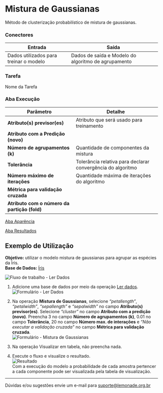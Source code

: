 # Mistura de Gaussianas 

Método de clusterização probabilístico de mistura de gaussianas. 


### Conectores
| Entrada | Saída |
| --- | --- |
| Dados utilizados para treinar o modelo | Dados de saída e Modelo do algoritmo de agrupamento |

### Tarefa
Nome da Tarefa

### Aba Execução
| Parâmetro | Detalhe |
| --- | --- |
| **Atributo(s) previsor(es)** | Atributo que será usado para treinamento |
| **Atributo com a Predição (novo)** |  |
| **Número de agrupamentos (k)** | Quantidade de componentes da mistura |
| **Tolerância** | Tolerância relativa para declarar convergência do algoritmo |
| **Número máximo de iterações** | Quantidade máxima de iterações do algoritmo |
| **Métrica para validação cruzada** |  |
| **Atributo com o número da partição (fold)** |  |

[Aba Aparência][1]

[Aba Resultados][2] 

## Exemplo de Utilização
**Objetivo:** utilizar o modelo mistura de gaussianas para agrupar as espécies da Íris.\
**Base de Dados:** [Íris][3]

![Fluxo de trabalho - Ler Dados](/img/spark/aprendizado_de_maquina/agrupamento_mistura_de_gaussianas/image1.png)

1. Adicione uma base de dados por meio da operação [Ler dados][4].\
![Formulário - Ler Dados](/img/spark/aprendizado_de_maquina/agrupamento_mistura_de_gaussianas/image4.png)

2. Na operação **Mistura de Gaussianas**, selecione *“petallength”*, *“petalwidth”*, *“sepallength”* e *“sepalwidth”* no campo **Atributo(s) previsor(es)**. Selecione *“cluster”* no campo **Atributo com a predição (novo)**. Preencha 3 no campo **Número de agrupamentos (k)**, 0.01 no campo **Tolerância**, 20 no campo **Número max. de interações** e *“Não executar a validação cruzada"* no campo **Métrica para validação cruzada**.\
![Formulário - Mistura de Gaussianas](/img/spark/aprendizado_de_maquina/agrupamento_mistura_de_gaussianas/image2.png)

3. Na operação Visualizar em tabela, não preencha nada. 

4. Execute o fluxo e visualize o resultado.\
![Resultado](/img/spark/aprendizado_de_maquina/agrupamento_mistura_de_gaussianas/image3.png)\
Com a execução do modelo a probabilidade de cada amostra pertencer a cada componente pode ser visualizada pela tabela de visualização. 

---
Dúvidas e/ou sugestões envie um e-mail para suporte@lemonade.org.br

[Link na propria pagina]: #link-vem-pra-ca
[1]: /pt-br/spark/documentacao-geral/documentacao-geral.html#aba-aparencia
[2]: /pt-br/spark/documentacao-geral/documentacao-geral.html#aba-resultados
[3]: /pt-br/spark/base-de-dados#iris
[4]: /pt-br/spark/entrada-e-saida/ler-dados.html